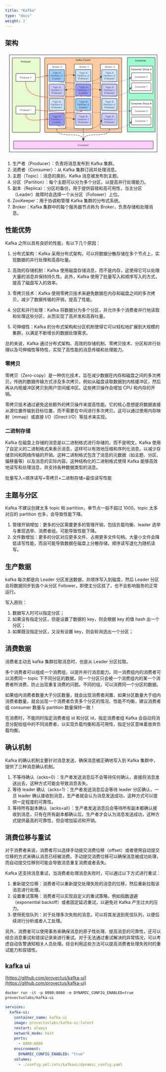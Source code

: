 ```yaml
---
title: "Kafka"
type: "docs"
weight: 2
---
```


## 架构

![架构](kafka.webp)

1. 生产者（Producer）：负责将消息发布到 Kafka 集群。
2. 消费者（Consumer）：从 Kafka 集群订阅并处理消息。
3. 主题（Topic）：消息的类别，Kafka 消息被发布到主题。
4. 分区（Partition）：每个主题可以分为多个分区，以提高并行处理能力。
5. 副本（Replica）：分区的备份，用于提供容错和高可用性，当主分区（Leader）故障时会选择一个从分区（Follower）上位。
6. ZooKeeper：用于协调和管理 Kafka 集群的分布式系统。
7. Broker：Kafka 集群中的每个服务器节点称为 Broker，负责存储和处理消息。

## 性能优势

Kafka 之所以具有良好的性能，有以下几个原因：

1. 分布式架构：Kafka 采用分布式架构，可以将数据分散存储在多个节点上，实现数据的并行处理和高吞吐量。

2. 高效的存储机制：Kafka 使用磁盘存储消息，而不是内存，这使得它可以处理大量的消息并保持持久性。此外，Kafka 使用了批量写入和顺序写入的方式，提高了磁盘写入的效率。

3. 零拷贝技术：Kafka 使用零拷贝技术来避免数据在内存和磁盘之间的多次拷贝，减少了数据传输的开销，提高了性能。

4. 分区和并行处理：Kafka 将数据分为多个分区，并允许多个消费者并行地读取和处理这些分区，从而实现了高并发和高吞吐量。

5. 可伸缩性：Kafka 的分布式架构和分区机制使得它可以轻松地扩展到大规模的集群，以满足不断增长的数据处理需求。

总的来说，Kafka 通过分布式架构、高效的存储机制、零拷贝技术、分区和并行处理以及可伸缩性等特性，实现了高性能的消息传输和处理能力。

### 零拷贝

零拷贝（Zero-copy）是一种优化技术，旨在减少数据在内存和磁盘之间的多次拷贝。传统的数据传输方式涉及多次拷贝，例如从磁盘读取数据到内核缓冲区，然后再从内核缓冲区拷贝到用户空间缓冲区。这些拷贝操作会增加 CPU 和内存的开销。

零拷贝技术通过避免这些额外的拷贝操作来提高性能。它的核心思想是将数据直接从源位置传输到目标位置，而不需要在中间进行多次拷贝。这可以通过使用内存映射（mmap）或直接 I/O（Direct I/O）等技术来实现。

### 二进制存储

Kafka 在磁盘上存储的消息是以二进制格式进行存储的，而不是明文。Kafka 使用了自定义的二进制格式来表示消息，这样可以有效地压缩和序列化消息，以减少存储空间和网络传输的开销。这种二进制格式包含了消息的元数据（如主题、分区、偏移量等）以及消息的实际内容。这种结构化的二进制格式使得 Kafka 能够高效地读写和处理消息，并支持各种数据类型的消息。

批量写入+顺序读写+零拷贝+二进制存储=最佳读写性能

## 主题与分区

Kafka 不建议创建太多 topic 和 partition，单节点一般不超过 1000。topic 太多对应的 partition 也多，会导致性能下降。

1. 管理开销增加：更多的分区需要更多的管理开销，包括负载均衡、leader 选举与重现选举、消费者组，可能导致性能下降。
2. 文件数增加：更多的分区对应更多文件、占用更多文件句柄，大量小文件会降低读写性能，而且可能导致数据在磁盘上分散存储，顺序读写退化为随机读写。

## 生产数据

kafka 每次都是向 Leader 分区发送数据，并顺序写入到磁盘，然后 Leader 分区会将数据同步到各个从分区 Follower，即使主分区挂了，也不会影响服务的正常运行。

写入原则：

1. 数据写入时可以指定分区；
2. 如果没有指定分区，但是设置了数据的 key，则会根据 key 的值 hash 出一个分区；
3. 如果既没指定分区，又没有设置 key，则会轮询选出一个分区；

## 消费数据

消费者主动去 kafka 集群拉取消息时，也是从 Leader 分区拉取。

多个消费者可以组成一个消费组，以提升并行消息能力。同一消费组内的消费者可以消费同一 topic 下不同分区的数据，同一个分区只会被一个消费组内的某一个消费者所消费，防止出现重复消费的问题。不同的组，可以消费同一个分区的数据。

如果组内消费者数量大于分区数量，就会出现消费者闲置，如果分区数量大于组内消费者数量，就会出现一个消费者负责多个分区的情况、性能不均衡，建议消费者组 consumer 数量与 partition 数量保持一致！

在消费时，不能同时指定消费者组 id 和分区 id，指定消费者组 Kafka 会自动将消息分配给组中的不同消费者，以实现负载均衡和高可用性，指定分区意味着放弃负载均衡。

## 确认机制

Kafka 的确认机制主要针对消息发送，确保消息被正确地写入到 Kafka 集群中，提供了三种消息确认机制。

1. 不等待确认（acks=0）：生产者发送消息后不会等待任何确认，直接将消息发送出去，这种方式可能会导致消息丢失。
2. 等待 leader 确认（acks=1）：生产者发送消息后会等待 leader 分区确认，一旦 leader 确认接收到消息，生产者就会认为消息发送成功，这种方式可以提供一定程度的可靠性。
3. 等待所有副本确认（acks=all）：生产者发送消息后会等待所有副本都确认接收到消息，只有在所有副本都确认后，生产者才会认为消息发送成功，这种方式提供最高的可靠性，但会增加延迟和开销。

## 消费位移与重试

对于消费者来说，消费者可以选择手动提交消费位移（offset）或者使用自动提交位移的方式来确认消息已经被消费。手动提交消费位移可以确保消息被成功处理，而自动提交位移则可能会导致消息重复消费或者丢失。

Kafka 还支持消息重试，当消费者处理消息失败时，可以通过以下方式进行重试：

1. 重新提交位移：消费者可以重新提交处理失败的消息的位移，然后重新拉取该消息进行处理。
2. 设置重试策略：消费者可以实现自定义的重试策略，例如指数退避（exponential backoff）或者固定延迟重试，以避免对 Kafka 产生过大的压力。
3. 使用死信队列：对于处理多次失败的消息，可以将其发送到死信队列，以便后续进行分析或者人工处理。

另外，消费者可以使用事务来确保消息的原子性处理、提高消息的可靠性，还可以结合消息重试和错误记录来进行重试。对于无法通过重试解决的异常情况，可以考虑自动告警通知相关人员处理。综合利用这些方法可以提高消费者处理失败时的重试能力和容错性。

## kafka ui

[https://github.com/provectus/kafka-ui](https://github.com/provectus/kafka-ui)

```shell
docker run -it -p 8080:8080 -e DYNAMIC_CONFIG_ENABLED=true provectuslabs/kafka-ui
```

```yaml
services:
  kafka-ui:
    container_name: kafka-ui
    image: provectuslabs/kafka-ui:latest
    restart: always
    network_mode: host
    ports:
      - 8080:8080
    environment:
      DYNAMIC_CONFIG_ENABLED: "true"
    volumes:
      - ./config.yml:/etc/kafkaui/dynamic_config.yaml
```
